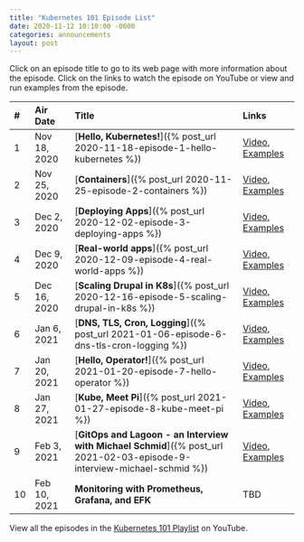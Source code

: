 ```yaml
---
title: "Kubernetes 101 Episode List"
date: 2020-11-12 10:10:00 -0600
categories: announcements
layout: post
---
```

Click on an episode title to go to its web page with more information about the episode. Click on the links to watch the episode on YouTube or view and run examples from the episode.

| # | Air Date | Title | Links |
| :--- | :--- | :--- | :--- |
| 1 | Nov 18, 2020 | [**Hello, Kubernetes!**]({% post_url 2020-11-18-episode-1-hello-kubernetes %}) | [Video](https://www.youtube.com/watch?v=IcslsH7OoYo), [Examples](https://github.com/geerlingguy/kubernetes-101/tree/master/episode-01) |
| 2 | Nov 25, 2020 | [**Containers**]({% post_url 2020-11-25-episode-2-containers %}) | [Video](https://www.youtube.com/watch?v=AHDrejEv0SM), [Examples](https://github.com/geerlingguy/kubernetes-101/blob/master/episode-02) |
| 3 | Dec 2, 2020 | [**Deploying Apps**]({% post_url 2020-12-02-episode-3-deploying-apps %}) | [Video](https://www.youtube.com/watch?v=nn9J9sWLj_w), [Examples](https://github.com/geerlingguy/kubernetes-101/blob/master/episode-03) |
| 4 | Dec 9, 2020 | [**Real-world apps**]({% post_url 2020-12-09-episode-4-real-world-apps %}) | [Video](https://www.youtube.com/watch?v=mrxA8g3w6ic), [Examples](https://github.com/geerlingguy/kubernetes-101/blob/master/episode-04) |
| 5 | Dec 16, 2020 | [**Scaling Drupal in K8s**]({% post_url 2020-12-16-episode-5-scaling-drupal-in-k8s %}) | [Video](https://www.youtube.com/watch?v=euZdS5b2siA), [Examples](https://github.com/geerlingguy/kubernetes-101/blob/master/episode-05) |
| 6 | Jan 6, 2021 | [**DNS, TLS, Cron, Logging**]({% post_url 2021-01-06-episode-6-dns-tls-cron-logging %}) | [Video](https://www.youtube.com/watch?v=E1_uINjq2As), [Examples](https://github.com/geerlingguy/kubernetes-101/blob/master/episode-06) |
| 7 | Jan 20, 2021 | [**Hello, Operator!**]({% post_url 2021-01-20-episode-7-hello-operator %}) | [Video](https://www.youtube.com/watch?v=Q7G6DBaIJ1c), [Examples](https://github.com/geerlingguy/kubernetes-101/blob/master/episode-07) |
| 8 | Jan 27, 2021 | [**Kube, Meet Pi**]({% post_url 2021-01-27-episode-8-kube-meet-pi %}) | [Video](https://www.youtube.com/watch?v=_r1wN6cD32w), [Examples](https://github.com/geerlingguy/kubernetes-101/blob/master/episode-08) |
| 9 | Feb 3, 2021 | [**GitOps and Lagoon - an Interview with Michael Schmid**]({% post_url 2021-02-03-episode-9-interview-michael-schmid %}) | [Video](https://www.youtube.com/watch?v=D5QOwhLE3mY), [Examples](https://github.com/geerlingguy/kubernetes-101/blob/master/episode-09) |
| 10 | Feb 10, 2021 | **Monitoring with Prometheus, Grafana, and EFK** | TBD |

View all the episodes in the [Kubernetes 101 Playlist](https://www.youtube.com/playlist?list=PL2_OBreMn7FoYmfx27iSwocotjiikS5BD) on YouTube.
